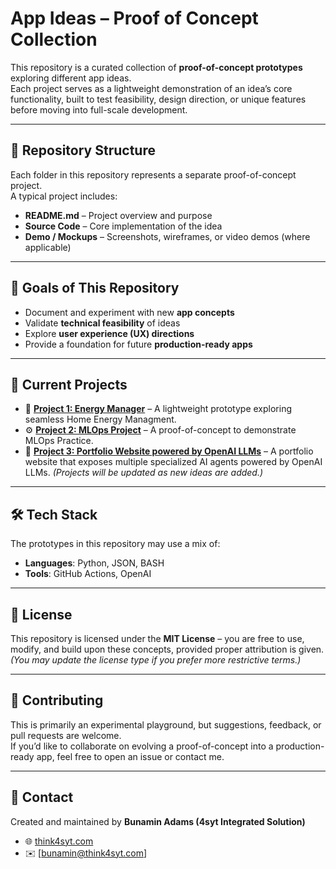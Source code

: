 # App Ideas – Proof of Concept Collection

This repository is a curated collection of **proof-of-concept prototypes** exploring different app ideas.  
Each project serves as a lightweight demonstration of an idea’s core functionality, built to test feasibility, design direction, or unique features before moving into full-scale development.

---

## 📂 Repository Structure
Each folder in this repository represents a separate proof-of-concept project.  
A typical project includes:
- **README.md** – Project overview and purpose  
- **Source Code** – Core implementation of the idea  
- **Demo / Mockups** – Screenshots, wireframes, or video demos (where applicable)  

---

## 🎯 Goals of This Repository
- Document and experiment with new **app concepts**  
- Validate **technical feasibility** of ideas  
- Explore **user experience (UX) directions**  
- Provide a foundation for future **production-ready apps**  

---

## 🚀 Current Projects
- 📱 **[Project 1: Energy Manager](./energy_manager)** – A lightweight prototype exploring seamless Home Energy Managment.  
- ⚙️ **[Project 2: MLOps Project](./mlops-project)** – A proof-of-concept to demonstrate MLOps Practice.
- 🤖 **[Project 3: Portfolio Website powered by OpenAI LLMs](./ai-agent-app)** – A portfolio website that exposes multiple specialized AI agents powered by OpenAI LLMs.
*(Projects will be updated as new ideas are added.)*

---

## 🛠️ Tech Stack
The prototypes in this repository may use a mix of:
- **Languages**: Python, JSON, BASH
- **Tools**: GitHub Actions, OpenAI  

---

## 📜 License
This repository is licensed under the **MIT License** – you are free to use, modify, and build upon these concepts, provided proper attribution is given.  
*(You may update the license type if you prefer more restrictive terms.)*

---

## 🤝 Contributing
This is primarily an experimental playground, but suggestions, feedback, or pull requests are welcome.  
If you’d like to collaborate on evolving a proof-of-concept into a production-ready app, feel free to open an issue or contact me.  

---

## 📧 Contact
Created and maintained by **Bunamin Adams (4syt Integrated Solution)**  
- 🌐 [think4syt.com](https://think4syt.com)  
- ✉️ [bunamin@think4syt.com] 
